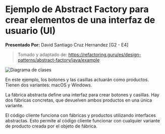 # Ejemplo de Abstract Factory para crear elementos de una interfaz de usuario (UI)

**Presentado Por:** David Santiago Cruz Hernandez [G2 - E4]

> Tomado y adaptado de: https://refactoring.guru/es/design-patterns/abstract-factory/java/example

![Diagrama de clases](https://refactoring.guru/images/patterns/diagrams/abstract-factory/example.png)

En este ejemplo, los botones y las casillas actuarán como productos. Tienen dos variantes: macOS y Windows.

La fábrica abstracta define una interfaz para crear botones y casillas. Hay dos fábricas concretas, que devuelven ambos productos en una única variante.

El código cliente funciona con fábricas y productos utilizando interfaces abstractas. Esto permite al código cliente funcionar con cualquier variante de producto creada por el objeto de fábrica.

